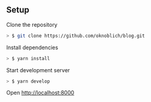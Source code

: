 ## Setup

Clone the repository

```sh
> $ git clone https://github.com/oknoblich/blog.git
```

Install dependencies

```sh
> $ yarn install
```

Start development server

```sh
> $ yarn develop
```

Open [http://localhost:8000](http://localhost:8000)
